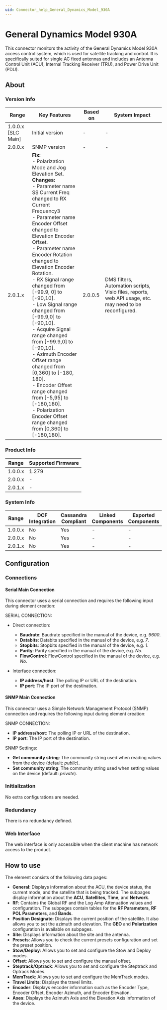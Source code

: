 ```yaml
---
uid: Connector_help_General_Dynamics_Model_930A
---
```


# General Dynamics Model 930A

This connector monitors the activity of the General Dynamics Model 930A access control system, which is used for satellite tracking and control. It is specifically suited for single AC fixed antennas and includes an Antenna Control Unit (ACU), Internal Tracking Receiver (TRU), and Power Drive Unit (PDU).

## About

### Version Info

| Range | Key Features | Based on | System Impact |
|--|--|--|--|
| 1.0.0.x [SLC Main] | Initial version | - | - |
| 2.0.0.x | SNMP version | - | - |
| 2.0.1.x | **Fix:** <br>- Polarization Mode and Jog Elevation Set. <br>**Changes:** <br>- Parameter name SS Current Freq changed to RX Current Frequency3 <br>- Parameter name Encoder Offset changed to Elevation Encoder Offset. <br>- Parameter name Encoder Rotation changed to Elevation Encoder Rotation. <br>- RX Signal range changed from [-99.9, 0] to [-90,10]. <br>- Low Signal range changed from [-99.9,0] to [-90,10]. <br>- Acquire Signal range changed from [-99.9,0] to [-90,10]. <br>- Azimuth Encoder Offset range changed from [0,360] to [-180, 180]. <br>- Encoder Offset range changed from [-5,95] to [-180,180]. <br>- Polarization Encoder Offset range changed from [0,360] to [-180,180]. | 2.0.0.5 | DMS filters, Automation scripts, Visio files, reports, web API usage, etc. may need to be reconfigured. |

### Product Info

| Range     | Supported Firmware     |
|-----------|------------------------|
| 1.0.0.x   | 1.279                  |
| 2.0.0.x   | -                      |
| 2.0.1.x   | -                      |

### System Info

| Range     | DCF Integration     | Cassandra Compliant     | Linked Components     | Exported Components     |
|-----------|---------------------|-------------------------|-----------------------|-------------------------|
| 1.0.0.x   | No                  | Yes                     | -                     | -                       |
| 2.0.0.x   | No                  | Yes                     | -                     | -                       |
| 2.0.1.x   | No                  | Yes                     | -                     | -                       |

## Configuration

### Connections

#### Serial Main Connection

This connector uses a serial connection and requires the following input during element creation:

SERIAL CONNECTION:

- Direct connection:

  - **Baudrate**: Baudrate specified in the manual of the device, e.g. *9600*.
  - **Databits**: Databits specified in the manual of the device, e.g. *7*.
  - **Stopbits**: Stopbits specified in the manual of the device, e.g. *1*.
  - **Parity**: Parity specified in the manual of the device, e.g. *No*.
  - **FlowControl**: FlowControl specified in the manual of the device, e.g. *No*.

- Interface connection:

  - **IP address/host**: The polling IP or URL of the destination.
  - **IP port**: The IP port of the destination.

#### SNMP Main Connection

This connector uses a Simple Network Management Protocol (SNMP) connection and requires the following input during element creation:

SNMP CONNECTION:

- **IP address/host**: The polling IP or URL of the destination.
- **IP port**: The IP port of the destination.

SNMP Settings:

- **Get community string**: The community string used when reading values from the device (default: *public*).
- **Set community string**: The community string used when setting values on the device (default: *private*).

### Initialization

No extra configurations are needed.

### Redundancy

There is no redundancy defined.

### Web Interface

The web interface is only accessible when the client machine has network access to the product.

## How to use

The element consists of the following data pages:

- **General**: Displays information about the ACU, the device status, the current mode, and the satellite that is being tracked. The subpages display information about the **ACU**, **Satellites**, **Time**, and **Network**.
- **RF**: Contains the Global RF and the Log Amp Attenuation values and configuration. The subpages contain tables for the **RF Parameters**, **RF POL Parameters**, and **Bands**.
- **Position** **Designate**: Displays the current position of the satellite. It also allows you to set the azimuth and elevation. The **GEO** and **Polarization** configuration is available on subpages.
- **Site**: Displays information about the site and the antenna.
- **Presets**: Allows you to check the current presets configuration and set the preset position.
- **Stow/Deploy**: Allows you to set and configure the Stow and Deploy modes.
- **Offset**: Allows you to set and configure the manual offset.
- **Steptrack/Optrack**: Allows you to set and configure the Steptrack and Optrack Modes.
- **MemTrack**: Allows you to set and configure the MemTrack modes.
- **Travel Limits**: Displays the travel limits.
- **Encoder**: Displays encoder information such as the Encoder Type, Encoder Offset, Encoder Azimuth, and Encoder Elevation.
- **Axes**: Displays the Azimuth Axis and the Elevation Axis information of the device.
